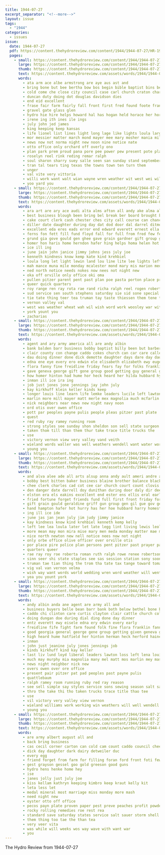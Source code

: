 ```yaml
---
title: 1944-07-27
excerpt_separator: "<!--more-->"
layout: issue
tags:
  - "1944"
categories:
  - issues
issue:
  date: 1944-07-27
  pdf: https://content.thehydroreview.com/content/1944/1944-07-27/HR-1944-07-27.pdf
  pages:
    - small: https://content.thehydroreview.com/content/1944/1944-07-27/small/HR-1944-07-27-01.jpg
      large: https://content.thehydroreview.com/content/1944/1944-07-27/large/HR-1944-07-27-01.jpg
      thumb: https://content.thehydroreview.com/content/1944/1944-07-27/thumbnails/HR-1944-07-27-01.jpg
      text: https://content.thehydroreview.com/assets/words/1944/1944-07-27/HR-1944-07-27-01.txt
      words:
        - ata arm ace albe armstrong are aye aus ast and
        - bring bone but bee bertha bow bos begin bible baptist bins bers bert bis been bex buy barnes boys
        - cold come che close city council case carl church craton charle cecil card class cant comes chambers can
        - duncan duty doing dot douglas davidson dies
        - end eid excellent
        - frase fair farm fairly fall front first fred found foote frank farms friday fee from for
        - gravel gate glass glen
        - hydro hie hire helps howard hal has hogan held horace her hor haic home had hin husband
        - irene ing ith ines ile ings
        - july john jed james
        - king keeping keep kansas
        - life lionel list lines light long lage like lights loula large lewis lat
        - mor messier matter march mond mayer mee mary mosher mania miles man must made miller more monday
        - news now not norma night new noon nine notice nate
        - otto office only orchard off overly ono
        - plan park prem proud pana pore pee power pew present pote place paul president
        - roselyn reel rink reding remar ralph
        - soul sharon sharry suey salle seen san sunday stand september say set service stange street second she school stay steffens season scheel
        - tran tal tears ting texas the towns town ten turn them
        - unger
        - val vite very vittoria
        - willi work want walt wian wayne wren weather wit west wei willis wee will wheat with week
        - yoo yard you
    - small: https://content.thehydroreview.com/content/1944/1944-07-27/small/HR-1944-07-27-02.jpg
      large: https://content.thehydroreview.com/content/1944/1944-07-27/large/HR-1944-07-27-02.jpg
      thumb: https://content.thehydroreview.com/content/1944/1944-07-27/thumbnails/HR-1944-07-27-02.jpg
      text: https://content.thehydroreview.com/assets/words/1944/1944-07-27/HR-1944-07-27-02.txt
      words:
        - ara art are ary ace audi alta alms afton all andy ake alma alley alva and
        - best business blough been bring bel break ber board brought bone bill buy better baker bath byrd ben blane bien beal bible balance battle begun baptist bernard but band brother berth bas bright boschert
        - cake court clerk cash chester ches city call course can chance cal clovis county christian caddo cream carruth cecil cains company church cedar car check child caw come childre cadet
        - diller date daughter during day dat dod door dal darrel ditmore dim dant duncan
        - excellent eda eres eads error end edward everett ernest ella earl even early elston
        - ferns fon fett fill fund floyd fall for full from fred few fears fine front friday fly fire friends fortune fuss familia fin
        - grund gia gove gould gen ghee gave grain gardner gift group george
        - homer hon haris home herndon hafer hing helps homa helen hot had honor hiss hanger hydro homes hampton hurry hans hare her hand harvest hes horton has
        - ice ill ing
        - june jain john janice jimmy johns jess july joe
        - kenneth kindness know kemp kate kind krehbiel
        - loula long let light lewin land lou line lite lee lights left lovely lines lay lat lola less lars
        - mah mance muna mile monday mcalester mond mary mis marion med many mat mae may more mas miller merced mira min matter mccullough miss munna
        - ned north notice needs nokes now nees not night new
        - oka off orville only office oki oma
        - pullen pitzer parent pent past plan poe pasta porton place present police potter prayer paul post president pam pleasant pet pare peat pastor payer pia
        - queer quick quarters
        - roy range ren ray rota rae rand richa ralph reel rogen robertson race
        - sud service sen south stephens saturday sie sid sone special sidney sein shower say street set soca shook stare sons study seed soe stipe surplus state still surry seems said supp soon sunday sey strength smith ser sheets second see simpson station summer schoo supply such sharry son
        - tie tate thing teer tea truman tay taste thiessen them tene tome too thee trip tax tooman ting town tone tod thie triplett tater the tee tas
        - vernon valley val
        - west was weather wheat wah wil wish word work woosley war with weatherford wedding wat wate wal wes well week winter wages water wanda went wee way will want
        - york yount you
        - zacharias
    - small: https://content.thehydroreview.com/content/1944/1944-07-27/small/HR-1944-07-27-03.jpg
      large: https://content.thehydroreview.com/content/1944/1944-07-27/large/HR-1944-07-27-03.jpg
      thumb: https://content.thehydroreview.com/content/1944/1944-07-27/thumbnails/HR-1944-07-27-03.jpg
      text: https://content.thehydroreview.com/assets/words/1944/1944-07-27/HR-1944-07-27-03.txt
      words:
        - agent and ary army america all are andy albin
        - bank balden barr business bobby baptist billy been but barber bethel buy bring bana bitz below belle both
        - clair county con change caddo cokes church can car care calle cal cardwell curtis carruth coop carl col
        - dau doing dinner done dick demotte daughter days dare day daughters dungan
        - edna ene eye every ero edwin ele elisabeth elizabeth ewy eugene
        - flora fanny fine freidline friday fears fay for folks franklin friends found fate from farewell foreman frisk farm flowers fight few fire
        - gave geneva george gift gone group good getting guy general gallant gene geary guest
        - how homer hinton had hume hor heck heard her hilda hubbard hydro home horse haines heir high has harding heart harry herford hens
        - inman ill ice ira ing
        - job just jones jone jennings jay john july
        - kay kirkhuff klein keller kinds keep
        - longer louis line learn life lemke leaders lucile left lawton lester lida ley lena loss large
        - marlin more mill mayer matt merle mex magnolia much mcfarlin meter min morning many miller mary mess mail mix miles mis mineo miss monday
        - nick neighbors near news new night navy noon
        - ord otis over owen office
        - pott par peoples payne pulis people pleas pitzer past plate
        - quest
        - red ruby ray ramey running room
        - strong styles see sunday shon sheldon son sell state surgeon sons saturday sale small share station shorts she salt save stove smith said sharon scott sun spies service say simple store sims
        - taken thom till than them thur take trace title trucks the
        - use
        - victory vernon view very valley vand veith
        - wieland words waller was well weathers wendell want water worth with war welding working win willard wear week work went will williams
        - young you
    - small: https://content.thehydroreview.com/content/1944/1944-07-27/small/HR-1944-07-27-04.jpg
      large: https://content.thehydroreview.com/content/1944/1944-07-27/large/HR-1944-07-27-04.jpg
      thumb: https://content.thehydroreview.com/content/1944/1944-07-27/thumbnails/HR-1944-07-27-04.jpg
      text: https://content.thehydroreview.com/assets/words/1944/1944-07-27/HR-1944-07-27-04.txt
      words:
        - and alva alee ade all arts alsup anna andy ault ameri andre ales are ang aye
        - bobby best bitten baker business blaine brother balance blackwell brought buy boa browne bea been better broadway battle bring bis baptist bette bet bride boschert ben ber bright but bin byrd
        - chee clerk charles cad cot cee car church court count clovis cake cecil conan chance company christ check caddo carruth christian call cadd cartier cream county conk come current course city cand
        - den danger date darrell doy dunithan during door daly dir deel day doers
        - elston era els eakins excellent end ester ens ellis eral early ernest ella
        - fried fortune forget friends fund full first front friday forrest frank farrel frances fett fred for fane fill floyd fry from fey fall flowers
        - gift grain gould geraldine griff gun group gen gil gue gov general gave gane
        - hand hampton hafer hot hurry has her hoe hubbard harry homestead henry hed home hydro hudson hare harrison hyde hamburger helen harlin helps homer honor herndon horton harold homa howe hon hansen hess huss
        - ing ill ice ide
        - june jas jan jean july jim judy jimmy janice
        - kay kindness know kind krehbiel kenneth kemp kelly
        - left lee lea loula later let late legg lint living lewis leola lines little league lovely last lola lights lang lawn lou line light
        - more mean may mon mira mise mary men meda monday matter mae merle mal much maria med miss mis many miller marion mond
        - nice north newton new nell notice nees now not night
        - only orbe office olive officer over orville otis
        - por place pire police plan persons pent pitzer past prayer park power post pastor pasty peace
        - quarters queer
        - rae ray roy roe roberta roman ruth ralph rowe renee robertson ree
        - sinn seer shi state staples see sas session station sony soon set sons som second son stephens sidney seed such shower sean sims sunday sad surplus shay sharry service sach still smith sho say stutzman south shook sheen sue said sam supply sae seems selfridge
        - truman tae tian thing the trom tha tate tax tange toward toman triplett town than tor tomas trip too taylor tine tee them take
        - vig val van vernon velma
        - wish way want words world wedding wren word weather will went week weal with wheat water winter war work was worley
        - yea you yount york
    - small: https://content.thehydroreview.com/content/1944/1944-07-27/small/HR-1944-07-27-05.jpg
      large: https://content.thehydroreview.com/content/1944/1944-07-27/large/HR-1944-07-27-05.jpg
      thumb: https://content.thehydroreview.com/content/1944/1944-07-27/thumbnails/HR-1944-07-27-05.jpg
      text: https://content.thehydroreview.com/assets/words/1944/1944-07-27/HR-1944-07-27-05.txt
      words:
        - andy albin anda ane agent are army all and
        - business buyers belle bean barr bank both below bethel bone brin bobby buy been
        - caddo chi clinton care curtis clayton clair cattle church colony call carruth coop city county cardwell
        - doing dungan doe during dial ding done day dinner
        - entz everett ewy eisele edna ery edwin every early
        - freidline fife fight farm found folk fine flora franklin fanny fay from fare for friends field far flowers
        - good georgia general george gene group getting given geneva guy gallant geary
        - high heard hume hatfield her hinton herman heck herford haines hydro hubbard hilda home homer horse harry has
        - inman
        - john just jeanine july jones jennings job
        - kinds kirkhuff kind kay keller
        - last liv lund loyd liberal leaders lawton loss left lena louis lemke lay life longer learn large let
        - much may murphy mia magnolia many mel matt mos marlin mey masi merle more mayen mail meer miller monday mine motte
        - news night neighbor nick new
        - overs owen over ore office
        - present pair pitzer pat pad peoples past payne pulis
        - quattlebaum
        - ralph ramey room running ruby red ray reason
        - see sell simple say styles service sons sewing season salt save small sharon surprise strong suite shon share sten sophia sofia surgeon sunday sale son stove sen set station state
        - thro the take thi tho taken trucks trace title thao tee
        - use
        - vil victory very valley view vernon
        - wieland williams work working win weathers will well wendell worth water welcome wear wiford words wide was went want wave weatherford war with weak wand week won write
        - young you
    - small: https://content.thehydroreview.com/content/1944/1944-07-27/small/HR-1944-07-27-06.jpg
      large: https://content.thehydroreview.com/content/1944/1944-07-27/large/HR-1944-07-27-06.jpg
      thumb: https://content.thehydroreview.com/content/1944/1944-07-27/thumbnails/HR-1944-07-27-06.jpg
      text: https://content.thehydroreview.com/assets/words/1944/1944-07-27/HR-1944-07-27-06.txt
      words:
        - are army albert august all and
        - back bring business
        - cas cecil corner carton can cold cam count caddo council cheer call coffee county cook
        - dick day daughter dark dairy detweiler duc
        - every egg
        - friend forget from farm for filling foran ford front foti few
        - gest grayson gessel goo gold greeson good guns
        - hydro hens henke home hey
        - ise
        - janes jolly just july joe
        - kiss kellam kathryn keeping kimbro keep kraut kelly kit
        - leta less let
        - medal mineral most marriage miss monday more mash
        - need night new
        - oyster otto off office
        - pecos payn plate proven paper pest preve peaches profit powders
        - rocky rolling remedies roe rest rea
        - standard save saturday states service salt sauer storm shell serie say stock station
        - them thing too tae the than tea
        - very veer vita
        - was while will weeks wos way wave with want war
        - you
---
```


The Hydro Review from 1944-07-27

<!--more-->

